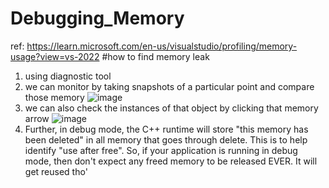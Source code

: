 # Debugging_Memory

ref: https://learn.microsoft.com/en-us/visualstudio/profiling/memory-usage?view=vs-2022
#how to find memory leak
1. using diagnostic tool
2. we can monitor by taking snapshots of a particular point and compare those memory 
![image](https://user-images.githubusercontent.com/67626515/202173406-139de7aa-2ac7-4afb-96fd-2acac3075cd9.png)
3. we can also check the instances of that object by clicking that memory arrow
![image](https://user-images.githubusercontent.com/67626515/202175307-377b0123-1f79-46b4-a6da-40f186763aad.png)
4. Further, in debug mode, the C++ runtime will store "this memory has been deleted" in all memory that goes through delete. This is to help identify "use after free". So, if your application is running in debug mode, then don't expect any freed memory to be released EVER. It will get reused tho'
